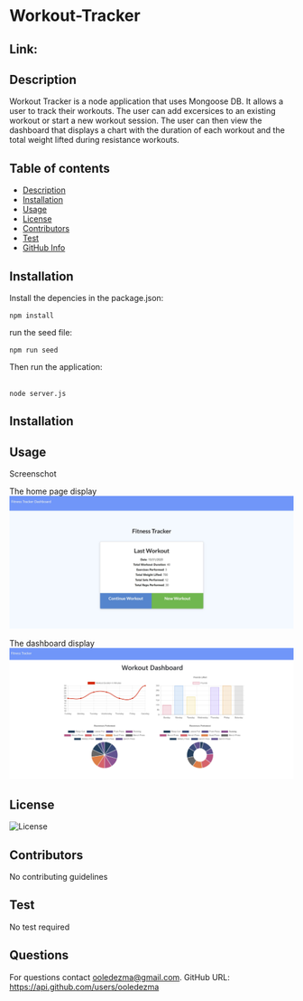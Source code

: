 # Workout-Tracker

## Link:

## Description

Workout Tracker is a node application that uses Mongoose DB. It allows a user to track their workouts. The user can add excersices to an existing workout or start a new workout session. The user can then view the dashboard that displays a chart with the duration of each workout and the total weight lifted during resistance workouts.

## Table of contents

- [Description](#Description)
- [Installation](#Installation)
- [Usage](#Usage)
- [License](#License)
- [Contributors](#Contributors)
- [Test](#Test)
- [GitHub Info](#Questions)

## Installation

Install the depencies in the package.json:

```
npm install

```

run the seed file:

```
npm run seed

```

Then run the application:

```

node server.js

```
## Installation

## Usage

Screenschot

The home page display
<img src="public\img\mainpage.JPG">

The dashboard display
<img src="public\img\Workoutdashboard.JPG">


## License

![License](https://img.shields.io/badge/LICENSE-MIT-GREEN)

## Contributors

No contributing guidelines

## Test

No test required

## Questions

For questions contact ooledezma@gmail.com.
GitHub URL: https://api.github.com/users/ooledezma

